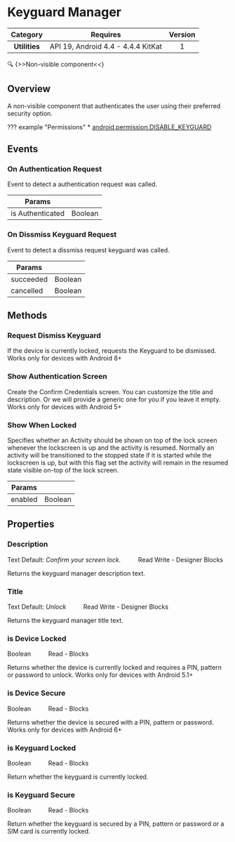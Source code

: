 # Keyguard Manager

| Category | Requires | Version |
|:--------:|:-------:|:--------:|
|**Utilities**|<span class="chip chip-any">API 19, Android 4.4 - 4.4.4 KitKat</span>|<span class="chip chip-number">1</span>|

:mag: {>>Non-visible component<<}

## Overview

A non-visible component that authenticates the user using their preferred security option.

??? example "Permissions"
    * [android.permission.DISABLE_KEYGUARD](https://developer.android.com/reference/android/Manifest.permission.html#DISABLE_KEYGUARD)


## Events

### On Authentication Request

Event to detect a authentication request was called.

<div class="block" ai2-block="event" not-rendered="true" value="%7B%22componentName%22:%20%22Keyguard%20Manager%22,%20%22name%22:%20%22On%20Authentication%20Request%22,%20%22params%22:%20%5B%22is%20Authenticated%22%5D%7D"></div>


| Params | []() |
|--------|------|
|is Authenticated|<span class="chip chip-boolean">Boolean</span>|


### On Dissmiss Keyguard Request

Event to detect a dissmiss request keyguard was called.

<div class="block" ai2-block="event" not-rendered="true" value="%7B%22componentName%22:%20%22Keyguard%20Manager%22,%20%22name%22:%20%22On%20Dissmiss%20Keyguard%20Request%22,%20%22params%22:%20%5B%22succeeded%22,%20%22cancelled%22%5D%7D"></div>


| Params | []() |
|--------|------|
|succeeded|<span class="chip chip-boolean">Boolean</span>|
|cancelled|<span class="chip chip-boolean">Boolean</span>|


## Methods

### Request Dismiss Keyguard

If the device is currently locked, requests the Keyguard to be dismissed. Works only for devices with Android 8+

<div class="block" ai2-block="method" not-rendered="true" value="%7B%22componentName%22:%20%22Keyguard%20Manager%22,%20%22name%22:%20%22Request%20Dismiss%20Keyguard%22,%20%22output%22:%20false,%20%22params%22:%20%5B%5D%7D"></div>


### Show Authentication Screen

Create the Confirm Credentials screen. You can customize the title and description. Or we will provide a generic one for you if you leave it empty. Works only for devices with Android 5+

<div class="block" ai2-block="method" not-rendered="true" value="%7B%22componentName%22:%20%22Keyguard%20Manager%22,%20%22name%22:%20%22Show%20Authentication%20Screen%22,%20%22output%22:%20false,%20%22params%22:%20%5B%5D%7D"></div>


### Show When Locked

Specifies whether an Activity should be shown on top of the lock screen whenever the lockscreen is up and the activity is resumed. Normally an activity will be transitioned to the stopped state if it is started while the lockscreen is up, but with this flag set the activity will remain in the resumed state visible on-top of the lock screen.

<div class="block" ai2-block="method" not-rendered="true" value="%7B%22componentName%22:%20%22Keyguard%20Manager%22,%20%22name%22:%20%22Show%20When%20Locked%22,%20%22output%22:%20false,%20%22params%22:%20%5B%22enabled%22%5D%7D"></div>


| Params | []() |
|--------|------|
|enabled|<span class="chip chip-boolean">Boolean</span>|


## Properties

### Description

<span class="chip chip-text">Text</span> <span class="chip chip-text">Default: <i>Confirm your screen lock.</i></span>&nbsp;&nbsp;&nbsp;&nbsp;&nbsp;&nbsp;&nbsp;&nbsp;&nbsp;&nbsp;<span class="chip chip-rw">Read</span> <span class="chip chip-rw">Write</span> - <span class="chip chip-bd">Designer</span> <span class="chip chip-bd">Blocks</span> 

Returns the keyguard manager description text.

<div class="block" ai2-block="property" not-rendered="true" value="%7B%22componentName%22:%20%22Keyguard%20Manager%22,%20%22name%22:%20%22Description%22,%20%22getter%22:%20true%7D"></div>
<div class="block" ai2-block="property" not-rendered="true" value="%7B%22componentName%22:%20%22Keyguard%20Manager%22,%20%22name%22:%20%22Description%22,%20%22getter%22:%20false%7D"></div>


### Title

<span class="chip chip-text">Text</span> <span class="chip chip-text">Default: <i>Unlock</i></span>&nbsp;&nbsp;&nbsp;&nbsp;&nbsp;&nbsp;&nbsp;&nbsp;&nbsp;&nbsp;<span class="chip chip-rw">Read</span> <span class="chip chip-rw">Write</span> - <span class="chip chip-bd">Designer</span> <span class="chip chip-bd">Blocks</span> 

Returns the keyguard manager title text.

<div class="block" ai2-block="property" not-rendered="true" value="%7B%22componentName%22:%20%22Keyguard%20Manager%22,%20%22name%22:%20%22Title%22,%20%22getter%22:%20true%7D"></div>
<div class="block" ai2-block="property" not-rendered="true" value="%7B%22componentName%22:%20%22Keyguard%20Manager%22,%20%22name%22:%20%22Title%22,%20%22getter%22:%20false%7D"></div>


### is Device Locked

<span class="chip chip-boolean">Boolean</span>&nbsp;&nbsp;&nbsp;&nbsp;&nbsp;&nbsp;&nbsp;&nbsp;&nbsp;&nbsp;<span class="chip chip-rw">Read</span> - <span class="chip chip-bd">Blocks</span> 

Returns whether the device is currently locked and requires a PIN, pattern or password to unlock. Works only for devices with Android 5.1+

<div class="block" ai2-block="property" not-rendered="true" value="%7B%22componentName%22:%20%22Keyguard%20Manager%22,%20%22name%22:%20%22is%20Device%20Locked%22,%20%22getter%22:%20true%7D"></div>


### is Device Secure

<span class="chip chip-boolean">Boolean</span>&nbsp;&nbsp;&nbsp;&nbsp;&nbsp;&nbsp;&nbsp;&nbsp;&nbsp;&nbsp;<span class="chip chip-rw">Read</span> - <span class="chip chip-bd">Blocks</span> 

Returns whether the device is secured with a PIN, pattern or password. Works only for devices with Android 6+

<div class="block" ai2-block="property" not-rendered="true" value="%7B%22componentName%22:%20%22Keyguard%20Manager%22,%20%22name%22:%20%22is%20Device%20Secure%22,%20%22getter%22:%20true%7D"></div>


### is Keyguard Locked

<span class="chip chip-boolean">Boolean</span>&nbsp;&nbsp;&nbsp;&nbsp;&nbsp;&nbsp;&nbsp;&nbsp;&nbsp;&nbsp;<span class="chip chip-rw">Read</span> - <span class="chip chip-bd">Blocks</span> 

Return whether the keyguard is currently locked.

<div class="block" ai2-block="property" not-rendered="true" value="%7B%22componentName%22:%20%22Keyguard%20Manager%22,%20%22name%22:%20%22is%20Keyguard%20Locked%22,%20%22getter%22:%20true%7D"></div>


### is Keyguard Secure

<span class="chip chip-boolean">Boolean</span>&nbsp;&nbsp;&nbsp;&nbsp;&nbsp;&nbsp;&nbsp;&nbsp;&nbsp;&nbsp;<span class="chip chip-rw">Read</span> - <span class="chip chip-bd">Blocks</span> 

Return whether the keyguard is secured by a PIN, pattern or password or a SIM card is currently locked.

<div class="block" ai2-block="property" not-rendered="true" value="%7B%22componentName%22:%20%22Keyguard%20Manager%22,%20%22name%22:%20%22is%20Keyguard%20Secure%22,%20%22getter%22:%20true%7D"></div>
